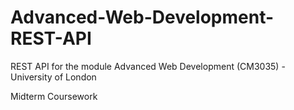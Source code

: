 # Advanced-Web-Development-REST-API
REST API for the module Advanced Web Development (CM3035) - University of London 

Midterm Coursework
